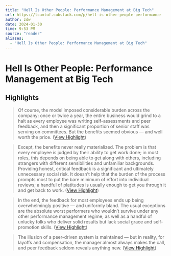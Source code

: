 ```yaml
---
title: "Hell Is Other People: Performance Management at Big Tech"
url: https://lcamtuf.substack.com/p/hell-is-other-people-performance
author: zdw
date: 2024-01-30
time: 9:53 PM
source: "reader"
aliases:
  - "Hell Is Other People: Performance Management at Big Tech"
---
```

# Hell Is Other People: Performance Management at Big Tech

## Highlights
> Of course, the model imposed considerable burden across the company: once or twice a year, the entire business would grind to a halt as every employee was writing self-assessments and peer feedback, and then a significant proportion of senior staff was serving on committees. But the benefits seemed obvious — and well worth the price. ([View Highlight](https://read.readwise.io/read/01hne358jrd19er3863j7en834))

> Except, the benefits never really materialized. The problem is that every employee is judged by their ability to get work done; in most roles, this depends on being able to get along with others, including strangers with different sensibilities and unfamiliar backgrounds. Providing honest, critical feedback is a significant and ultimately unnecessary social risk. It doesn’t help that the burden of the process prompts most to put the bare minimum of effort into individual reviews; a handful of platitudes is usually enough to get you through it and get back to work. ([View Highlight](https://read.readwise.io/read/01hne35yyx7736ba55gkm2taby))

> In the end, the feedback for most employees ends up being overwhelmingly positive — and uniformly bland. The usual exceptions are the absolute worst performers who wouldn’t survive under any other performance management regime; as well as a handful of unlucky folks who deliver solid results but lack social grace and self-promotion skills. ([View Highlight](https://read.readwise.io/read/01hne36feg661sed89n39mvmh6))

> The illusion of a peer-driven system is maintained — but in reality, for layoffs and compensation, the manager almost always makes the call, and peer feedback seldom reveals anything new. ([View Highlight](https://read.readwise.io/read/01hne37dhj80t3w51pabe6jpay))

